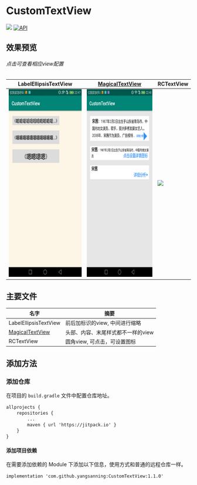 # CustomTextView
[![](https://jitpack.io/v/yangsanning/CustomTextView.svg)](https://jitpack.io/#yangsanning/CustomTextView)
[![API](https://img.shields.io/badge/API-19%2B-orange.svg?style=flat)](https://android-arsenal.com/api?level=19)

## 效果预览
###### 点击可查看相应view配置

| LabelEllipsisTextView         | [MagicalTextView][2]               | RCTextView                  |
| ------------------------------- | ------------------------------- | ------------------------------- |
| <img src="images/image1.png" height="512" /> | [<img src="images/image2.png" height="512"/>][2] | <img src="images/image3.gif" height="512"/> |


## 主要文件
| 名字             | 摘要           |
| ---------------- | -------------- |
|LabelEllipsisTextView | 前后加标识的view, 中间进行缩略  |
|[MagicalTextView][2]  | 头部、内容、末尾样式都不一样的view  |
|RCTextView | 圆角view, 可点击，可设置图标|


## 添加方法

### 添加仓库

在项目的 `build.gradle` 文件中配置仓库地址。

```android
allprojects {
	repositories {
		...
		maven { url 'https://jitpack.io' }
	}
}
```

#### 添加项目依赖

在需要添加依赖的 Module 下添加以下信息，使用方式和普通的远程仓库一样。

```android
implementation 'com.github.yangsanning:CustomTextView:1.1.0'
```


[2]: https://github.com/yangsanning/MagicalTextView
